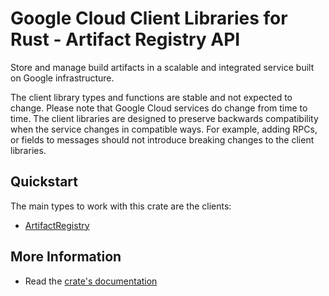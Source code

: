 # Google Cloud Client Libraries for Rust - Artifact Registry API

<!-- Code generated by sidekick. DO NOT EDIT. -->


Store and manage build artifacts in a scalable and integrated service built
on Google infrastructure.

The client library types and functions are stable and not expected to change.
Please note that Google Cloud services do change from time to time. The client
libraries are designed to preserve backwards compatibility when the service
changes in compatible ways. For example, adding RPCs, or fields to messages
should not introduce breaking changes to the client libraries.

## Quickstart

The main types to work with this crate are the clients:

- [ArtifactRegistry]

## More Information

- Read the [crate's documentation](https://docs.rs/google-cloud-artifactregistry-v1/latest/google-cloud-artifactregistry-v1)

[ArtifactRegistry]: https://docs.rs/google-cloud-artifactregistry-v1/latest/google_cloud_artifactregistry_v1/client/struct.ArtifactRegistry.html
